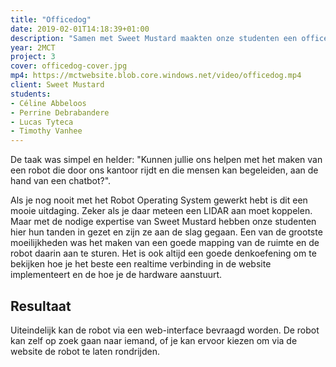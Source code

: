 ```yaml
---
title: "Officedog"
date: 2019-02-01T14:18:39+01:00
description: "Samen met Sweet Mustard maakten onze studenten een office robot die weet waar iedereen is."
year: 2MCT
project: 3
cover: officedog-cover.jpg
mp4: https://mctwebsite.blob.core.windows.net/video/officedog.mp4
client: Sweet Mustard
students:
- Céline Abbeloos
- Perrine Debrabandere
- Lucas Tyteca
- Timothy Vanhee
---
```


De taak was simpel en helder: "Kunnen jullie ons helpen met het maken van een robot die door ons kantoor rijdt en die mensen kan begeleiden, aan de hand van een chatbot?".

Als je nog nooit met het Robot Operating System gewerkt hebt is dit een mooie uitdaging. Zeker als je daar meteen een LIDAR aan moet koppelen. Maar met de nodige expertise van Sweet Mustard hebben onze studenten hier hun tanden in gezet en zijn ze aan de slag gegaan. Een van de grootste moeilijkheden was het maken van een goede mapping van de ruimte en de robot daarin aan te sturen. Het is ook altijd een goede denkoefening om te bekijken hoe je het beste een realtime verbinding in de website implementeert en de hoe je de hardware aanstuurt.

## Resultaat
Uiteindelijk kan de robot via een web-interface bevraagd worden. De robot kan zelf op zoek gaan naar iemand, of je kan ervoor kiezen om via de website de robot te laten rondrijden.
